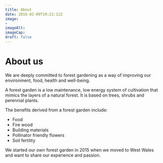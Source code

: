 ```yaml
---
title: About
date: 2018-02-09T19:21:11Z
image: 
- 
imageAlt: 
imageCap: 
draft: false
---
```


# About us

We are deeply committed to forest gardening as a way of improving our environment, food, health and well-being.

A forest garden is a low maintenance, low energy system of cultivation that mimics the layers of a natural forest. It is based on trees, shrubs and perennial plants.

The benefits derived from a forest garden include:

* Food
* Fire wood
* Building materials
* Pollinator friendly flowers
* Soil fertility

We started our own forest garden in 2015 when we moved to West Wales and want to share our experience and passion.

